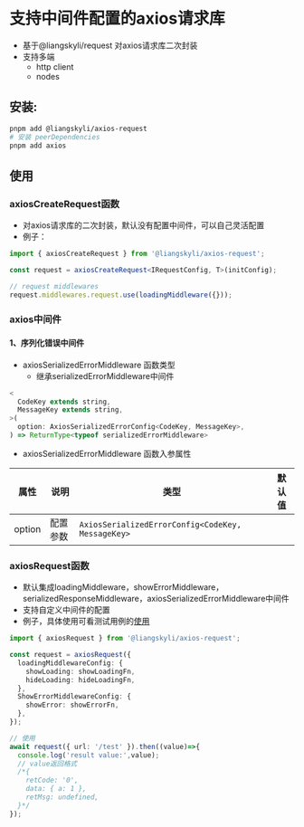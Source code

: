 # 支持中间件配置的axios请求库
- 基于@liangskyli/request 对axios请求库二次封装
- 支持多端
  - http client
  - nodes

## 安装:
```bash
pnpm add @liangskyli/axios-request
# 安装 peerDependencies
pnpm add axios
```

## 使用

### axiosCreateRequest函数
- 对axios请求库的二次封装，默认没有配置中间件，可以自己灵活配置
- 例子：
```ts
import { axiosCreateRequest } from '@liangskyli/axios-request';

const request = axiosCreateRequest<IRequestConfig, T>(initConfig);

// request middlewares
request.middlewares.request.use(loadingMiddleware({}));
```

### axios中间件
#### 1、序列化错误中间件
- axiosSerializedErrorMiddleware 函数类型
  - 继承serializedErrorMiddleware中间件

```ts
<
  CodeKey extends string,
  MessageKey extends string,
>(
  option: AxiosSerializedErrorConfig<CodeKey, MessageKey>,
) => ReturnType<typeof serializedErrorMiddleware>
```

- axiosSerializedErrorMiddleware 函数入参属性

| 属性     | 说明   | 类型                                                | 默认值 |
|--------|------|---------------------------------------------------|-----|
| option | 配置参数 | `AxiosSerializedErrorConfig<CodeKey, MessageKey>` |     |

### axiosRequest函数
- 默认集成loadingMiddleware，showErrorMiddleware，serializedResponseMiddleware，axiosSerializedErrorMiddleware中间件
- 支持自定义中间件的配置
- 例子，具体使用可看测试用例的[使用](./test/axios-request.test.ts)
```ts
import { axiosRequest } from '@liangskyli/axios-request';

const request = axiosRequest({
  loadingMiddlewareConfig: {
    showLoading: showLoadingFn,
    hideLoading: hideLoadingFn,
  },
  ShowErrorMiddlewareConfig: {
    showError: showErrorFn,
  },
});

// 使用
await request({ url: '/test' }).then((value)=>{
  console.log('result value:',value);
  // value返回格式
  /*{
    retCode: '0',
    data: { a: 1 },
    retMsg: undefined,
  }*/
});
```


